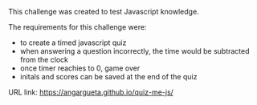 This challenge was created to test Javascript knowledge.

The requirements for this challenge were:
    <ul>
        <li>to create a timed javascript quiz</li>
        <li>when answering a question incorrectly, the time would be subtracted from the clock</li>
        <li>once timer reachies to 0, game over </li>
        <li>initals and scores can be saved at the end of the quiz</li>
    </ul>


URL link: https://angargueta.github.io/quiz-me-js/